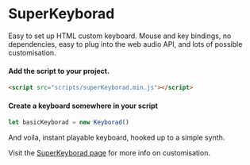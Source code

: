 # SuperKeyborad

Easy to set up HTML custom keyboard. Mouse and key bindings, no dependencies, easy to plug into the web audio API, and lots of possible customisation.

#### Add the script to your project. 
```html
<script src="scripts/superKeyborad.min.js"></script>
```
#### Create a keyboard somewhere in your script
```javascript
let basicKeyborad = new Keyborad()
```
And voila, instant playable keyboard, hooked up to a simple synth.

Visit the [SuperKeyborad page](https://atactionpark.github.io/SuperKeyborad/) for more info on customisation.